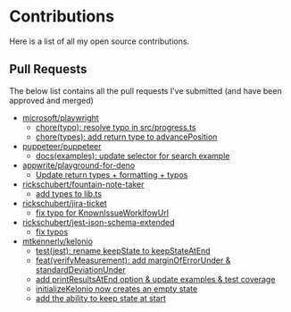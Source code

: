# Contributions

Here is a list of all my open source contributions.


## Pull Requests

The below list contains all the pull requests I've submitted (and have been approved and merged) 

* [microsoft/playwright](https://github.com/microsoft/playwright)
	* [chore(typo): resolve typo in src/progress.ts](https://github.com/microsoft/playwright/pull/4041)
	* [chore(types): add return type to advancePosition](https://github.com/microsoft/playwright/pull/3961)
* [puppeteer/puppeteer](https://github.com/puppeteer/puppeteer)
	* [docs(examples): update selector for search example](https://github.com/puppeteer/puppeteer/pull/6471)
* [appwrite/playground-for-deno](https://github.com/appwrite/playground-for-deno)
	* [Update return types + formatting + typos](https://github.com/appwrite/playground-for-deno/pull/6)
* [rickschubert/fountain-note-taker](https://github.com/rickschubert/fountain-note-taker)
	* [add types to lib.ts](https://github.com/rickschubert/fountain-note-taker/pull/3)
* [rickschubert/jira-ticket](https://github.com/rickschubert/jira-ticket)
	* [fix typo for KnownIssueWorklfowUrl](https://github.com/rickschubert/jira-ticket/pull/1)
* [rickschubert/jest-json-schema-extended](https://github.com/rickschubert/jest-json-schema-extended)
	* [fix typos](https://github.com/rickschubert/jest-json-schema-extended/pull/9)
* [mtkennerly/kelonio](https://github.com/mtkennerly/kelonio)
	* [test(jest): rename keepState to keepStateAtEnd](https://github.com/mtkennerly/kelonio/pull/2)
	* [feat(verifyMeasurement): add marginOfErrorUnder & standardDeviationUnder](https://github.com/mtkennerly/kelonio/pull/3)
  	* [add printResultsAtEnd option & update examples & test coverage](https://github.com/mtkennerly/kelonio/pull/4)
	* [initializeKelonio now creates an empty state](https://github.com/mtkennerly/kelonio/pull/6)
	* [add the ability to keep state at start](https://github.com/mtkennerly/kelonio/pull/7)
